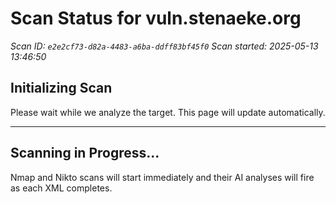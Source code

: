 # Scan Status for vuln.stenaeke.org

*Scan ID: `e2e2cf73-d82a-4483-a6ba-ddff83bf45f0`*
*Scan started: 2025-05-13 13:46:50*

## Initializing Scan

Please wait while we analyze the target. This page will update automatically.

---

## Scanning in Progress...

Nmap and Nikto scans will start immediately and their AI analyses will fire as each XML completes.

